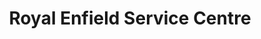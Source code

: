 ---
title: "Royal Enfield Service Centre"
url: /marathhalli-bangalore/royal-enfield-service-centre/
shop: Motorrad
---